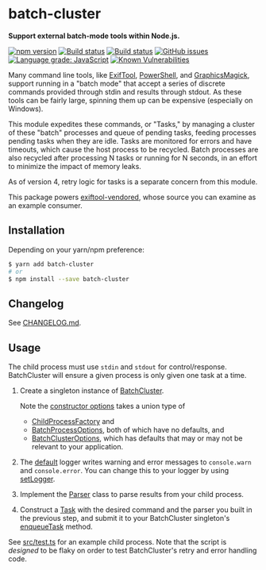 # batch-cluster

**Support external batch-mode tools within Node.js.**

[![npm version](https://img.shields.io/npm/v/batch-cluster.svg)](https://www.npmjs.com/package/batch-cluster)
[![Build status](https://travis-ci.org/mceachen/batch-cluster.js.svg?branch=master)](https://travis-ci.org/mceachen/batch-cluster.js)
[![Build status](https://ci.appveyor.com/api/projects/status/4564x6lvc8s6a55l/branch/master?svg=true)](https://ci.appveyor.com/project/mceachen/batch-cluster-js/branch/master)
[![GitHub issues](https://img.shields.io/github/issues/mceachen/batch-cluster.js.svg)](https://github.com/mceachen/batch-cluster.js/issues)
[![Language grade: JavaScript](https://img.shields.io/lgtm/grade/javascript/g/mceachen/batch-cluster.js.svg)](https://lgtm.com/projects/g/mceachen/batch-cluster.js/context:javascript)
[![Known Vulnerabilities](https://snyk.io/test/github/mceachen/batch-cluster.js/badge.svg?targetFile=package.json)](https://snyk.io/test/github/mceachen/batch-cluster.js?targetFile=package.json)

Many command line tools, like
[ExifTool](https://sno.phy.queensu.ca/~phil/exiftool/),
[PowerShell](https://github.com/powershell/powershell), and
[GraphicsMagick](http://www.graphicsmagick.org/), support running in a "batch
mode" that accept a series of discrete commands provided through stdin and
results through stdout. As these tools can be fairly large, spinning them up can
be expensive (especially on Windows).

This module expedites these commands, or "Tasks," by managing a cluster of these
"batch" processes and queue of pending tasks, feeding processes pending tasks
when they are idle. Tasks are monitored for errors and have timeouts, which
cause the host process to be recycled. Batch processes are also recycled after
processing N tasks or running for N seconds, in an effort to minimize the impact
of memory leaks.

As of version 4, retry logic for tasks is a separate concern from this module.

This package powers [exiftool-vendored](https://exiftool-vendored.js.org/),
whose source you can examine as an example consumer.

## Installation

Depending on your yarn/npm preference:

```bash
$ yarn add batch-cluster
# or
$ npm install --save batch-cluster
```

## Changelog

See [CHANGELOG.md](https://github.com/mceachen/batch-cluster.js/blob/master/CHANGELOG.md).

## Usage

The child process must use `stdin` and `stdout` for control/response.
BatchCluster will ensure a given process is only given one task at a time.

1.  Create a singleton instance of
    [BatchCluster](https://batch-cluster.js.org/classes/batchcluster.html).

    Note the [constructor
    options](https://batch-cluster.js.org/classes/batchcluster.html#constructor)
    takes a union type of

    - [ChildProcessFactory](https://batch-cluster.js.org/interfaces/childprocessfactory.html)
      and
    - [BatchProcessOptions](https://batch-cluster.js.org/interfaces/batchprocessoptions.html),
      both of which have no defaults, and
    - [BatchClusterOptions](https://batch-cluster.js.org/classes/batchclusteroptions.html),
      which has defaults that may or may not be relevant to your application.

1.  The [default](https://batch-cluster.js.org/modules/logger.html) logger
    writes warning and error messages to `console.warn` and `console.error`. You
    can change this to your logger by using
    [setLogger](/globals.html#setlogger).

1.  Implement the [Parser](https://batch-cluster.js.org/interfaces/parser)
    class to parse results from your child process.

1.  Construct a [Task](https://batch-cluster.js.org/classes/task.html) with the desired command and
    the parser you built in the previous step, and submit it to your BatchCluster
    singleton's
    [enqueueTask](https://batch-cluster.js.org/classes/batchcluster#enqueuetask) method.

See
[src/test.ts](https://github.com/mceachen/batch-cluster.js/blob/master/src/test.ts)
for an example child process. Note that the script is _designed_ to be flaky on
order to test BatchCluster's retry and error handling code.

